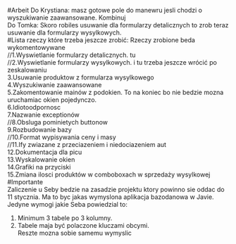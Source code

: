 #Arbeit
Do Krystiana: masz gotowe pole do manewru jesli chodzi o wyszukiwanie zaawansowane. Kombinuj<br>
Do Tomka: Skoro robiles usuwanie dla formularzy detalicznych to zrob teraz usuwanie dla formularzy wysylkowych.<br>
#Lista rzeczy które trzeba jeszcze zrobić:
Rzeczy zrobione beda wykomentowywane<br>
//1.Wyswietlanie formularzy detalicznych. tu<br>
//2.Wyswietlanie formularzy wysylkowych. i tu trzeba jeszcze wrócić po zeskalowaniu<br>
3.Usuwanie produktow z formularza wysylkowego<br>
4.Wyszukiwanie zaawansowane<br>
5.Zakomentowanie mainów z podokien. To na koniec bo nie bedzie mozna uruchamiac okien pojedynczo.<br>
6.Idiotoodpornosc<br>
7.Nazwanie exceptionów<br>
//8.Obsluga pominietych buttonow<br>
9.Rozbudowanie bazy<br>
//10.Format wypisywania ceny i masy<br>
//11.Ify zwiazane z przeciazeniem i niedociazeniem aut<br>
12.Dokumentacja dla picu<br>
13.Wyskalowanie okien<br>
14.Grafiki na przyciski<br>
15.Zmiana ilosci produktów w comboboxach w sprzedaży wysylkowej<br>
#Importante<br>
Zaliczenie u Seby bedzie na zasadzie projektu ktory powinno sie oddac do 11 stycznia. Ma to byc jakas wymyslona aplikacja bazodanowa w Javie. Jedyne wymogi jakie Seba powiedzial to:<br>
1. Minimum 3 tabele po 3 kolumny.<br>
2. Tabele maja być polaczone kluczami obcymi.<br>
Reszte mozna sobie samemu wymyslic<br>
